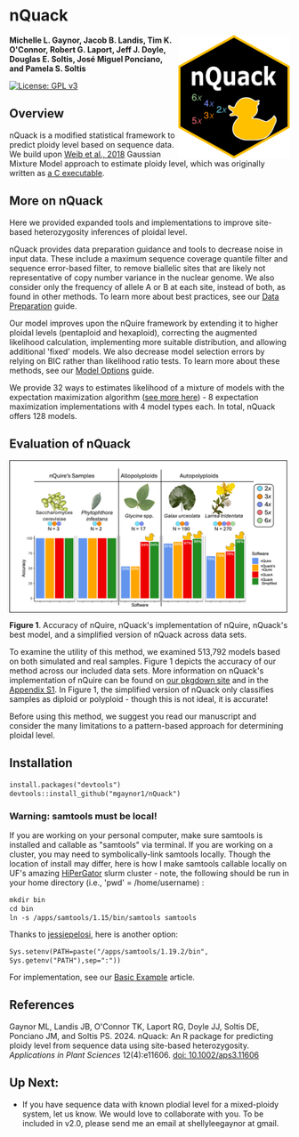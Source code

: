 # nQuack

<img src="man/figures/nQuack.png" align="right" width="200"/>

**Michelle L. Gaynor, Jacob B. Landis, Tim K. O'Connor, Robert G. Laport, Jeff J. Doyle, Douglas E. Soltis, José Miguel Ponciano, and Pamela S. Soltis**

[![License: GPL v3](https://img.shields.io/badge/License-GPLv3-blue.svg)](https://www.gnu.org/licenses/gpl-3.0)

## Overview

nQuack is a modified statistical framework to predict ploidy level based on sequence data. We build upon [Weib et al., 2018](https://doi.org/10.1186/s12859-018-2128-z) Gaussian Mixture Model approach to estimate ploidy level, which was originally written as [a C executable](https://github.com/clwgg/nQuire).

## More on nQuack

Here we provided expanded tools and implementations to improve site-based heterozygosity inferences of ploidal level.

nQuack provides data preparation guidance and tools to decrease noise in input data. These include a maximum sequence coverage quantile filter and sequence error-based filter, to remove biallelic sites that are likely not representative of copy number variance in the nuclear genome. We also consider only the frequency of allele A or B at each site, instead of both, as found in other methods. To learn more about best practices, see our [Data Preparation](https://mlgaynor.com/nQuack/articles/DataPreparation.html) guide.

Our model improves upon the nQuire framework by extending it to higher ploidal levels (pentaploid and hexaploid), correcting the augmented likelihood calculation, implementing more suitable distribution, and allowing additional 'fixed' models. We also decrease model selection errors by relying on BIC rather than likelihood ratio tests. To learn more about these methods, see our [Model Options](https://mlgaynor.com/nQuack/articles/ModelOptions.html) guide.

We provide 32 ways to estimates likelihood of a mixture of models with the expectation maximization algorithm ([see more here](https://mlgaynor.com/nQuack/articles/ModelOptions.html)) - 8 expectation maximization implementations with 4 model types each. In total, nQuack offers 128 models.

## Evaluation of nQuack

<img src="man/figures/SummarynQuack.png" align="center" width="500"/>

**Figure 1**. Accuracy of nQuire, nQuack's implementation of nQuire, nQuack's best model, and a simplified version of nQuack across data sets.

To examine the utility of this method, we examined 513,792 models based on both simulated and real samples. Figure 1 depicts the accuracy of our method across our included data sets. More information on nQuack's implementation of nQuire can be found on [our pkgdown site](https://mlgaynor.com/nQuack/articles/ModelOptions.html) and in the [Appendix S1](https://www.doi.org/10.1002/aps3.11606). In Figure 1, the simplified version of nQuack only classifies samples as diploid or polyploid - though this is not ideal, it is accurate!

Before using this method, we suggest you read our manuscript and consider the many limitations to a pattern-based approach for determining ploidal level.

## Installation

```         
install.packages("devtools")
devtools::install_github("mgaynor1/nQuack")
```

### Warning: samtools must be local!

If you are working on your personal computer, make sure samtools is installed and callable as "samtools" via terminal. If you are working on a cluster, you may need to symbolically-link samtools locally. Though the location of install may differ, here is how I make samtools callable locally on UF's amazing [HiPerGator](https://www.rc.ufl.edu/about/hipergator/) slurm cluster - note, the following should be run in your home directory (i.e., 'pwd' = /home/username) :

```         
mkdir bin
cd bin
ln -s /apps/samtools/1.15/bin/samtools samtools
```

Thanks to [jessiepelosi](https://github.com/jessiepelosi), here is another option:

```         
Sys.setenv(PATH=paste("/apps/samtools/1.19.2/bin", Sys.getenv("PATH"),sep=":"))
```

For implementation, see our [Basic Example](https://mlgaynor.com/nQuack/articles/BasicExample.html) article.

## References

Gaynor ML, Landis JB, O'Connor TK, Laport RG, Doyle JJ, Soltis DE, Ponciano JM, and Soltis PS. 2024. nQuack: An R package for predicting ploidy level from sequence data using site-based heterozygosity. *Applications in Plant Sciences* 12(4):e11606. [doi: 10.1002/aps3.11606](https://www.doi.org/10.1002/aps3.11606)

## Up Next:

-   If you have sequence data with known plodial level for a mixed-ploidy system, let us know. We would love to collaborate with you. To be included in v2.0, please send me an email at shellyleegaynor at gmail.
